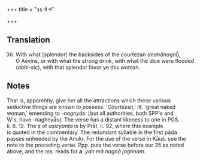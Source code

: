 +++
title = "३६ ये न"

+++
## Translation
36. With what \[splendor\] the backsides of the courtezan (*mahānagnī́*),  
O Aśvins, or with what the strong drink, with what the dice were flooded  
(*abhi-sic*), with that splendor favor ye this woman.

## Notes
  
  
  
  
  
That is, apparently, give her all the attractions which these various  
seductive things are known to possess. 'Courtezan,' lit. 'great naked  
woman,' emending to *-nagnyā́s:* ⌊but all authorities, both SPP's and  
W's, have -naghnyā́s⌋. The verse has a distant likeness to one in PGS.  
ii. 6. 12. The *ṣ* of *aṣicyanta* is by Prāt. ii. 92, where this example  
is quoted in the commentary. The redundant syllable in the first pāda  
passes unheeded by the Anukr. For the use of the verse in Kāuś. see the  
note to the preceding verse. Ppp. puts the verse before our 35 as noted  
above, and the ms. reads for **a**: *yan mā nagnā jaghnam*.
